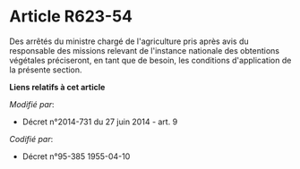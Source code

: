 # Article R623-54

Des arrêtés du ministre chargé de l'agriculture pris après avis du responsable des missions relevant de l'instance nationale
des obtentions végétales préciseront, en tant que de besoin, les conditions d'application de la présente section.

**Liens relatifs à cet article**

_Modifié par_:

  - Décret n°2014-731 du 27 juin 2014 - art. 9

_Codifié par_:

  - Décret n°95-385 1955-04-10
